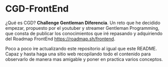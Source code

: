 # CGD-FrontEnd

¿Qué es CGD? **Challenge Gentleman Diferencia**. Un reto que he decidido empezar, propuesto por el youtuber y streamer Gentleman Programming, que consta de publicar los conocimientos que iré repasando y adquiriendo del Roadmap FrontEnd https://roadmap.sh/frontend. 

Poco a poco ire actualizando este repositorio al igual que este README. Capaz y hasta haga una sitio web recopilando todo el contenido para observarlo de manera mas amigable y poner en practica varios conceptos.
